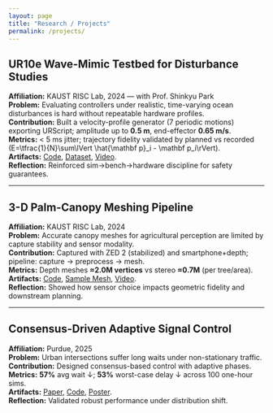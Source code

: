 ```yaml
---
layout: page
title: "Research / Projects"
permalink: /projects/
---
```


## UR10e Wave-Mimic Testbed for Disturbance Studies
**Affiliation:** KAUST RISC Lab, 2024 — with Prof. Shinkyu Park  
**Problem:** Evaluating controllers under realistic, time-varying ocean disturbances is hard without repeatable hardware profiles.  
**Contribution:** Built a velocity-profile generator (7 periodic motions) exporting URScript; amplitude up to **0.5 m**, end-effector **0.65 m/s**.  
**Metrics:** < 5 ms jitter; trajectory fidelity validated by planned vs recorded \(E=\tfrac{1}{N}\sum\lVert \hat{\mathbf p}_i - \mathbf p_i\rVert\).  
**Artifacts:** [Code](), [Dataset](), [Video]().  
**Reflection:** Reinforced sim→bench→hardware discipline for safety guarantees.

---

## 3-D Palm-Canopy Meshing Pipeline
**Affiliation:** KAUST RISC Lab, 2024  
**Problem:** Accurate canopy meshes for agricultural perception are limited by capture stability and sensor modality.  
**Contribution:** Captured with ZED 2 (stabilized) and smartphone+depth; pipeline: capture → preprocess → mesh.  
**Metrics:** Depth meshes **≈2.0M vertices** vs stereo **≈0.7M** (per tree/area).  
**Artifacts:** [Code](), [Sample Mesh](), [Video]().  
**Reflection:** Showed how sensor choice impacts geometric fidelity and downstream planning.

---

## Consensus-Driven Adaptive Signal Control
**Affiliation:** Purdue, 2025  
**Problem:** Urban intersections suffer long waits under non-stationary traffic.  
**Contribution:** Designed consensus-based control with adaptive phases.  
**Metrics:** **57%** avg wait ↓; **53%** worst-case delay ↓ across 100 one-hour sims.  
**Artifacts:** [Paper](), [Code](), [Poster]().  
**Reflection:** Validated robust performance under distribution shift.
